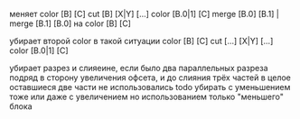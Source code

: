 меняет
  color [B] [C]
  cut [B] [X|Y] [...]
  color [B.0|1] [C]
  merge [B.0] [B.1] | merge [B.1] [B.0]
  на
  color [B] [C]

убирает второй color в такой ситуации
  color [B] [C]
  cut [...] [X|Y] [...]
  color [B.0|1] [C]

убирает разрез и слияеине, если было два параллельных разреза подряд в сторону увеличения офсета, и до слияния трёх частей в целое оставшиеся две части не использовались
todo убирать с уменьшением тоже или даже с увеличением но использованием только "меньшего" блока